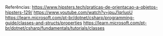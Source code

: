 Referências:
https://www.hipsters.tech/praticas-de-orientacao-a-objetos-hipsters-129/
https://www.youtube.com/watch?v=jpuJ1qrluoU
https://learn.microsoft.com/pt-br/dotnet/csharp/programming-guide/classes-and-structs/properties
https://learn.microsoft.com/pt-br/dotnet/csharp/fundamentals/tutorials/classes
